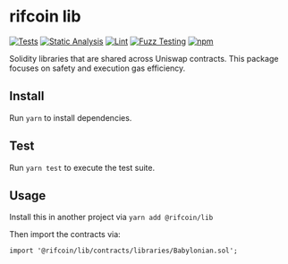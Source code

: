 # rifcoin lib

[![Tests](https://github.com/rifcoin/lib/workflows/Tests/badge.svg)](https://github.com/rifcoin/lib/actions?query=workflow%3ATests)
[![Static Analysis](https://github.com/rifcoin/lib/workflows/Static%20Analysis/badge.svg)](https://github.com/rifcoin/lib/actions?query=workflow%3A%22Static+Analysis%22)
[![Lint](https://github.com/rifcoin/lib/workflows/Lint/badge.svg)](https://github.com/rifcoin/lib/actions?query=workflow%3ALint)
[![Fuzz Testing](https://github.com/rifcoin/lib/workflows/Fuzz%20Testing/badge.svg)](https://github.com/rifcoin/lib/actions?query=workflow%3A%22Fuzz+Testing%22)
[![npm](https://img.shields.io/npm/v/@rifcoin/lib)](https://unpkg.com/@rifcoin/lib@latest/)

Solidity libraries that are shared across Uniswap contracts. This package focuses on safety and execution gas efficiency.

## Install

Run `yarn` to install dependencies.

## Test

Run `yarn test` to execute the test suite.

## Usage

Install this in another project via `yarn add @rifcoin/lib`

Then import the contracts via:

```solidity
import '@rifcoin/lib/contracts/libraries/Babylonian.sol';

```
